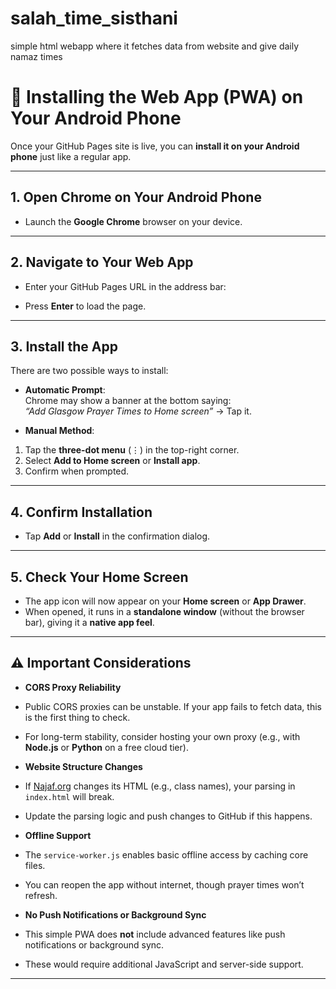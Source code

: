 # salah_time_sisthani
simple html webapp where it fetches data from website and give daily namaz times

# 📲 Installing the Web App (PWA) on Your Android Phone

Once your GitHub Pages site is live, you can **install it on your Android phone** just like a regular app.

---

## 1. Open Chrome on Your Android Phone
- Launch the **Google Chrome** browser on your device.

---

## 2. Navigate to Your Web App
- Enter your GitHub Pages URL in the address bar:  


- Press **Enter** to load the page.

---

## 3. Install the App
There are two possible ways to install:

- **Automatic Prompt**:  
Chrome may show a banner at the bottom saying:  
*“Add Glasgow Prayer Times to Home screen”* → Tap it.

- **Manual Method**:  
1. Tap the **three-dot menu** (⋮) in the top-right corner.  
2. Select **Add to Home screen** or **Install app**.  
3. Confirm when prompted.

---

## 4. Confirm Installation
- Tap **Add** or **Install** in the confirmation dialog.

---

## 5. Check Your Home Screen
- The app icon will now appear on your **Home screen** or **App Drawer**.  
- When opened, it runs in a **standalone window** (without the browser bar), giving it a **native app feel**.

---

## ⚠️ Important Considerations

- **CORS Proxy Reliability**  
- Public CORS proxies can be unstable. If your app fails to fetch data, this is the first thing to check.  
- For long-term stability, consider hosting your own proxy (e.g., with **Node.js** or **Python** on a free cloud tier).

- **Website Structure Changes**  
- If [Najaf.org](https://www.najaf.org/english/prayer/glasgow) changes its HTML (e.g., class names), your parsing in `index.html` will break.  
- Update the parsing logic and push changes to GitHub if this happens.

- **Offline Support**  
- The `service-worker.js` enables basic offline access by caching core files.  
- You can reopen the app without internet, though prayer times won’t refresh.

- **No Push Notifications or Background Sync**  
- This simple PWA does **not** include advanced features like push notifications or background sync.  
- These would require additional JavaScript and server-side support.

---
